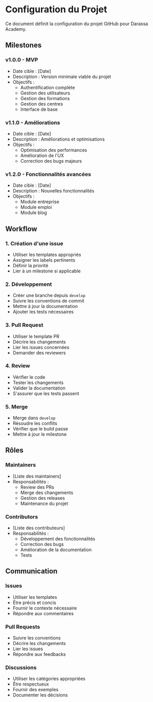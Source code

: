 # Configuration du Projet

Ce document définit la configuration du projet GitHub pour Darassa Academy.

## Milestones

### v1.0.0 - MVP
- Date cible : [Date]
- Description : Version minimale viable du projet
- Objectifs :
  - Authentification complète
  - Gestion des utilisateurs
  - Gestion des formations
  - Gestion des centres
  - Interface de base

### v1.1.0 - Améliorations
- Date cible : [Date]
- Description : Améliorations et optimisations
- Objectifs :
  - Optimisation des performances
  - Amélioration de l'UX
  - Correction des bugs majeurs

### v1.2.0 - Fonctionnalités avancées
- Date cible : [Date]
- Description : Nouvelles fonctionnalités
- Objectifs :
  - Module entreprise
  - Module emploi
  - Module blog

## Workflow

### 1. Création d'une issue
- Utiliser les templates appropriés
- Assigner les labels pertinents
- Définir la priorité
- Lier à un milestone si applicable

### 2. Développement
- Créer une branche depuis `develop`
- Suivre les conventions de commit
- Mettre à jour la documentation
- Ajouter les tests nécessaires

### 3. Pull Request
- Utiliser le template PR
- Décrire les changements
- Lier les issues concernées
- Demander des reviewers

### 4. Review
- Vérifier le code
- Tester les changements
- Valider la documentation
- S'assurer que les tests passent

### 5. Merge
- Merge dans `develop`
- Résoudre les conflits
- Vérifier que le build passe
- Mettre à jour le milestone

## Rôles

### Maintainers
- [Liste des maintainers]
- Responsabilités :
  - Review des PRs
  - Merge des changements
  - Gestion des releases
  - Maintenance du projet

### Contributors
- [Liste des contributeurs]
- Responsabilités :
  - Développement des fonctionnalités
  - Correction des bugs
  - Amélioration de la documentation
  - Tests

## Communication

### Issues
- Utiliser les templates
- Être précis et concis
- Fournir le contexte nécessaire
- Répondre aux commentaires

### Pull Requests
- Suivre les conventions
- Décrire les changements
- Lier les issues
- Répondre aux feedbacks

### Discussions
- Utiliser les catégories appropriées
- Être respectueux
- Fournir des exemples
- Documenter les décisions 